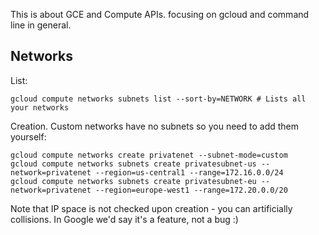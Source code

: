 This is about GCE and Compute APIs. focusing on gcloud and command line in general.





## Networks

List:

    gcloud compute networks subnets list --sort-by=NETWORK # Lists all your networks

Creation. Custom networks have no subnets so you need to add them yourself:

	gcloud compute networks create privatenet --subnet-mode=custom
	gcloud compute networks subnets create privatesubnet-us --network=privatenet --region=us-central1 --range=172.16.0.0/24
	gcloud compute networks subnets create privatesubnet-eu --network=privatenet --region=europe-west1 --range=172.20.0.0/20

Note that IP space is not checked upon creation - you can artificially collisions. In Google we'd say it's a feature, not a bug :)